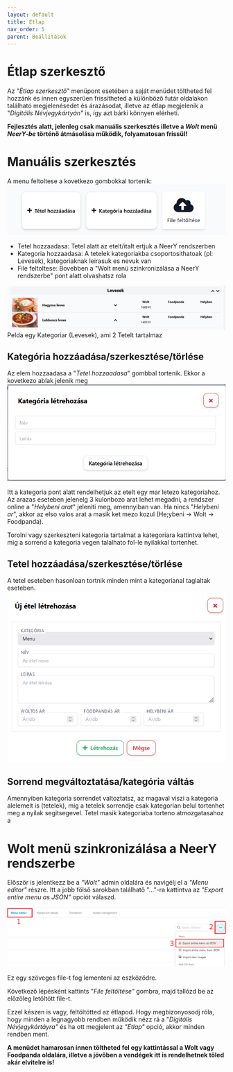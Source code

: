 ```yaml
---
layout: default
title: Étlap
nav_order: 5
parent: Beállítások
---
```

# Étlap szerkesztő

Az _"Étlap szerkesztő"_ menüpont esetében a saját menüdet töltheted fel hozzánk és innen egyszerűen frissítheted a különböző futár oldalakon található megjelenésedet és árazásodat, illetve az étlap megjelenik a "_Digitális Névjegykártyán"_ is, így azt bárki könnyen elérheti.

**Fejlesztés alatt, jelenleg csak manuális szerkesztés illetve a _Wolt_ menü _NeerY-be_ történő átmásolása működik, folyamatosan frissül!**

# Manuális szerkesztés
A menu feltoltese a kovetkezo gombokkal tortenik:
![](../../assets/images/menu_upload.png)
* Tetel hozzaadasa: Tetel alatt az etelt/italt ertjuk a NeerY rendszerben
* Kategoria hozzaadasa: A tetelek kategoriakba csoportosithatoak (pl: Levesek), kategoriaknak leirasuk es nevuk van
* File feltoltese: Bovebben a "Wolt menü szinkronizálása a NeerY rendszerbe" pont alatt olvashatsz rola

![](../../assets/images/menu_example.png)
Pelda egy Kategoriar (Levesek), ami 2 Tetelt tartalmaz

## Kategória hozzáadása/szerkesztése/törlése
Az elem hozzaadasa a "_Tetel hozzaadasa_" gombbal tortenik. Ekkor a kovetkezo ablak jelenik meg
![](../../assets/images/menu_add_category.png)

Itt a kategoria pont alatt rendelhetjuk az etelt egy mar letezo kategoriahoz. 
Az arazas eseteben jelenelg 3 kulonbozo arat lehet megadni, a rendszer online a "_Helybeni arat_" jeleniti meg, amennyiban van. Ha nincs "_Helybeni ar_", akkor az elso valos arat a masik ket mezo kozul (He;ybeni -> Wolt -> Foodpanda).

Torolni vagy szerkeszteni kategoria tartalmat a kategoriara kattintva lehet, mig a sorrend a kategoria vegen talalhato fol-le nyilakkal tortenhet.

## Tetel hozzáadása/szerkesztése/törlése
A tetel eseteben hasonloan tortnik minden mint a kategorianal taglaltak eseteben.
![](../../assets/images/menu_add_item.png)

## Sorrend megváltoztatása/kategória váltás
Amennyiben kategoria sorrendet valtoztatsz, az magaval viszi a kategoria alelemeit is (tetelek), mig a tetelek sorrendje csak kategorian belul tortenhet meg a nyilak segitsegevel. Tetel masik kategoriaba torteno atmozgatasahoz a

# Wolt menü szinkronizálása a NeerY rendszerbe
Először is jelentkezz be a _"Wolt"_ admin oldalára és navigélj el a _"Menu editor"_ részre. Itt a jobb fölső sarokban találhatő "..."-ra kattintva az _"Export entire menu as JSON"_ opciót válaszd.

![](../../assets/images/download_wolt.png)

Ez egy szöveges file-t fog lementeni az eszközödre.

Következő lépésként kattints "_File feltöltése"_ gombra, majd tallózd be az előzőleg letöltött file-t.

Ezzel készen is vagy, feltöltötted az étlapod. Hogy megbizonyosodj róla, hogy minden a legnagyobb rendben működik nézz rá a "_Digitális Névjegykártáyra"_ és ha ott megjelent az _"Étlap"_ opció, akkor minden rendben ment.

**A menüdet hamarosan innen töltheted fel egy kattintással a Wolt vagy Foodpanda oldalára, illetve a jövőben a vendégek itt is rendelhetnek tőled akár elvitelre is!**